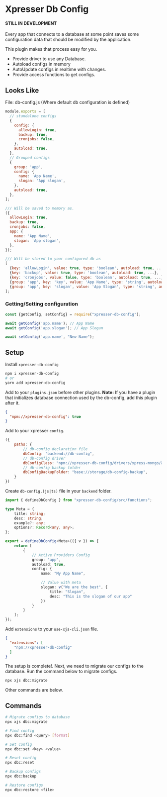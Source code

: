 # Xpresser Db Config

#### STILL IN DEVELOPMENT

Every app that connects to a database at some point saves some configuration data that should be modified by the
application.

This plugin makes that process easy for you.

- Provide driver to use any Database.
- Autoload configs in memory
- AutoUpdate configs in realtime with changes.
- Provide access functions to get configs.

## Looks Like

File: db-config.js (Where default db configuration is defined)

```javascript
module.exports = [
  // standalone configs
  {
    config: {
      allowLogin: true,
      backup: true,
      cronjobs: false,
    },
    autoload: true,
  },
  // Grouped configs
  {
    group: 'app',
    config: {
      name: 'App Name',
      slogan: 'App slogan',
    },
    autoload: true,
  },
];

/// Will be saved to memory as.
({
  allowLogin: true,
  backup: true,
  cronjobs: false,
  app: {
    name: 'App Name',
    slogan: 'App slogan',
  },
});

/// Will be stored to your configured db as
[
  {key: 'allowLogin', value: true, type: 'boolean', autoload: true, ...},
  {key: 'backup', value: true, type: 'boolean', autoload: true, ...},
  {key: 'cronjobs', value: false, type: 'boolean', autoload: true, ...},
  {group: 'app', key: 'key', value: 'App Name', type: 'string', autoload: true, ...},
  {group: 'app', key: 'slogan', value: 'App Slogan', type: 'string', autoload: true, ...},
];
```

### Getting/Setting configuration

```javascript
const {getConfig, setConfig} = require("xpresser-db-config");

await getConfig('app.name'); // App Name
await getConfig('app.slogan'); // App Slogan

await setConfig('app.name', "New Name");
```


##  Setup
Install `xpresser-db-config`

```bash
npm i xpresser-db-config
# or
yarn add xpresser-db-config
```

Add to your `plugins.json` before other plugins.
**Note:** If you have a plugin that initializes database connection used by the db-config, add this plugin after it.

```json
{
  "npm://xpresser-db-config": true
}
```

Add to your xpresser `config`.

```js
({
    paths: {
        // db-config declaration file
        dbConfig: "backend://db-config",
        // db-config driver
        dbConfigClass: "npm://xpresser-db-config/drivers/xpress-mongo/XpressMongoDbConfig",
        // db-config backup folder
        dbConfigBackupFolder: "base://storage/db-config-backup",
    }
})
```

Create `db-config.(js|ts)` file in your `backend` folder.

```ts
import { defineDbConfig } from "xpresser-db-config/src/functions";

type Meta = {
    title: string;
    desc: string;
    example?: any;
    options?: Record<any, any>;
};

export = defineDbConfig<Meta>(({ v }) => {
    return [
        {
            // Active Providers Config
            group: "app",
            autoload: true,
            config: {
                name: "My App Name",

                // Value with meta
                slogan: v("We are the best", {
                    title: "Slogan",
                    desc: "This is the slogan of our app"
                })
            }
        }
    ];
});
```

Add `extensions` to your `use-xjs-cli.json` file.

```json
{
  "extensions": [
    "npm://xpresser-db-config"
  ]
}
```

The setup is complete!. 
Next, we need to migrate our configs to the database.
Run the command below to migrate configs.

```bash
npx xjs dbc:migrate
```

Other commands are below.

## Commands

```bash
# Migrate configs to database
npx xjs dbc:migrate

# Find config
npx dbc:find <query> [format] 

# Set config
npx dbc:set <key> <value>

# Reset config
npx dbc:reset

# Backup configs
npx dbc:backup

# Restore configs
npx dbc:restore <file>
```